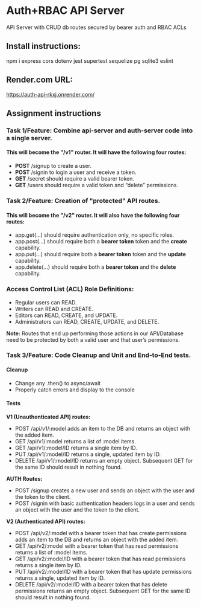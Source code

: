 # Auth+RBAC API Server

API Server with CRUD db routes secured by bearer auth and RBAC ACLs

## Install instructions:

npm i express cors dotenv jest supertest sequelize pg sqlite3 eslint

## Render.com URL:
https://auth-api-rkxj.onrender.com/

## Assignment instructions

### Task 1/Feature: Combine api-server and auth-server code into a single server.
#### This will become the "/v1" router. It will have the following four routes:
- **POST** /signup to create a user.
- **POST** /signin to login a user and receive a token.
- **GET** /secret should require a valid bearer token.
- **GET** /users should require a valid token and “delete” permissions.

### Task 2/Feature: Creation of "protected" API routes.
#### This will become the "/v2" router. It will also have the following four routes:
- app.get(...) should require authentication only, no specific roles.
- app.post(...) should require both a **bearer token** token and the **create** capability.
- app.put(...) should require both a **bearer token** token and the **update** capability.
- app.delete(...) should require both a **bearer token** and the **delete** capability.


### Access Control List (ACL) Role Definitions:
- Regular users can READ.
- Writers can READ and CREATE.
- Editors can READ, CREATE, and UPDATE.
- Administrators can READ, CREATE, UPDATE, and DELETE.

**Note:** Routes that end up performing those actions in our API/Database need to be protected by both a valid user and that user’s permissions.

### Task 3/Feature: Code Cleanup and Unit and End-to-End tests.
#### Cleanup
- Change any .then() to async/await
- Properly catch errors and display to the console

#### Tests
**V1 (Unauthenticated API) routes:**
- POST /api/v1/:model adds an item to the DB and returns an object with the added item.
- GET /api/v1/:model returns a list of :model items.
- GET /api/v1/:model/ID returns a single item by ID.
- PUT /api/v1/:model/ID returns a single, updated item by ID.
- DELETE /api/v1/:model/ID returns an empty object. Subsequent GET for the same ID should result in nothing found.

**AUTH Routes:**
- POST /signup creates a new user and sends an object with the user and the token to the client.
- POST /signin with basic authentication headers logs in a user and sends an object with the user and the token to the client.

**V2 (Authenticated API) routes:**
- POST /api/v2/:model with a bearer token that has create permissions adds an item to the DB and returns an object with the added item.
- GET /api/v2/:model with a bearer token that has read permissions returns a list of :model items.
- GET /api/v2/:model/ID with a bearer token that has read permissions returns a single item by ID.
- PUT /api/v2/:model/ID with a bearer token that has update permissions returns a single, updated item by ID.
- DELETE /api/v2/:model/ID with a bearer token that has delete permissions returns an empty object. Subsequent GET for the same ID should result in nothing found.